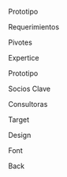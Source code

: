 Prototipo

Requerimientos

Pivotes 

Expertice

Prototipo

Socios Clave

Consultoras

Target

Design

Font

Back
